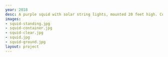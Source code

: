 ```yaml
---
year: 2018
desc: A purple squid with solar string lights, mounted 20 feet high. Cut from acrylic plastic.
images:
- squid-standing.jpg
- squid-container.jpg
- squid-clear.jpg
- squid.jpg
- squid-ground.jpg
layout: project
---
```

